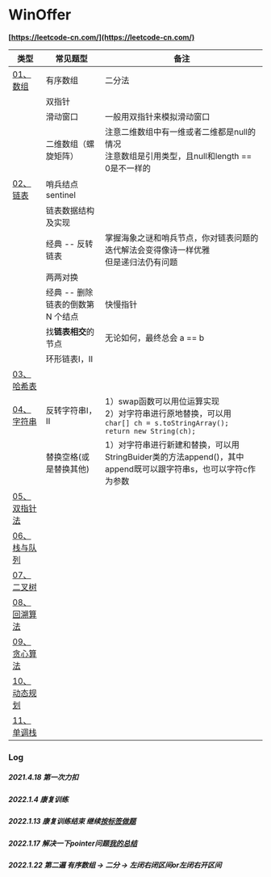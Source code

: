 # WinOffer

**[https://leetcode-cn.com/](https://leetcode-cn.com/)**

| 类型                                                         | 常见题型                          | 备注                                                         |
| ------------------------------------------------------------ | --------------------------------- | ------------------------------------------------------------ |
| [01、数组](https://github.com/sunmiao0301/LC-Winoffer/tree/main/LeetCodeForkedFromLCmaster/01、数组) | 有序数组                          | 二分法                                                       |
|                                                              | 双指针                            |                                                              |
|                                                              | 滑动窗口                          | 一般用双指针来模拟滑动窗口                                   |
|                                                              | 二维数组（螺旋矩阵）              | 注意二维数组中有一维或者二维都是null的情况<br>注意数组是引用类型，且null和length == 0是不一样的 |
| [02、链表](https://github.com/sunmiao0301/LC-Winoffer/tree/main/LeetCodeForkedFromLCmaster/02、链表) | 哨兵结点sentinel                  |                                                              |
|                                                              | 链表数据结构及实现                |                                                              |
|                                                              | 经典 -- 反转链表                  | 掌握海象之谜和哨兵节点，你对链表问题的迭代解法会变得像诗一样优雅<br>但是递归法仍有问题 |
|                                                              | 两两对换                          |                                                              |
|                                                              | 经典 -- 删除链表的倒数第 N 个结点 | 快慢指针                                                     |
|                                                              | 找**链表相交**的节点              | 无论如何，最终总会 a == b                                    |
|                                                              | 环形链表Ⅰ，Ⅱ                      |                                                              |
| [03、哈希表](https://github.com/sunmiao0301/LC-Winoffer/tree/main/LeetCodeForkedFromLCmaster/03、哈希表) |                                   |                                                              |
| [04、字符串](https://github.com/sunmiao0301/LC-Winoffer/tree/main/LeetCodeForkedFromLCmaster/04、字符串) | 反转字符串Ⅰ，Ⅱ                    | 1）swap函数可以用位运算实现<br>2）对字符串进行原地替换，可以用<br>`char[] ch = s.toStringArray();`<br>`return new String(ch);` |
|                                                              | 替换空格(或是替换其他)            | 1）对字符串进行新建和替换，可以用StringBuider类的方法append()，其中append既可以跟字符串s，也可以字符c作为参数 |
| [05、双指针法](https://github.com/sunmiao0301/LC-Winoffer/tree/main/LeetCodeForkedFromLCmaster/05、双指针法) |                                   |                                                              |
| [06、栈与队列](https://github.com/sunmiao0301/LC-Winoffer/tree/main/LeetCodeForkedFromLCmaster/06、栈与队列) |                                   |                                                              |
| [07、二叉树](https://github.com/sunmiao0301/LC-Winoffer/tree/main/LeetCodeForkedFromLCmaster/07、二叉树) |                                   |                                                              |
| [08、回溯算法](https://github.com/sunmiao0301/LC-Winoffer/tree/main/LeetCodeForkedFromLCmaster/08、回溯算法) |                                   |                                                              |
| [09、贪心算法](https://github.com/sunmiao0301/LC-Winoffer/tree/main/LeetCodeForkedFromLCmaster/09、贪心算法) |                                   |                                                              |
| [10、动态规划](https://github.com/sunmiao0301/LC-Winoffer/tree/main/LeetCodeForkedFromLCmaster/10、动态规划) |                                   |                                                              |
| [11、单调栈](https://github.com/sunmiao0301/LC-Winoffer/tree/main/LeetCodeForkedFromLCmaster/11、单调栈) |                                   |                                                              |

### Log

##### 2021.4.18 第一次力扣

##### 2022.1.4 康复训练

##### 2022.1.13 康复训练结束 继续[按标签做题](https://github.com/sunmiao0301/leetcode-master)

##### 2022.1.17 解决一下pointer问题[我的总结](https://github.com/sunmiao0301/LC-Winoffer/blob/main/LeetCodeForkedFromLCmaster/07%E3%80%81%E4%BA%8C%E5%8F%89%E6%A0%91/31%E3%80%81%E4%BA%8C%E5%8F%89%E6%A0%91%EF%BC%9A%E6%90%9C%E7%B4%A2%E6%A0%91%E4%B8%AD%E7%9A%84%E5%88%A0%E9%99%A4%E6%93%8D%E4%BD%9C%20-%20450.%20%E5%88%A0%E9%99%A4%E4%BA%8C%E5%8F%89%E6%90%9C%E7%B4%A2%E6%A0%91%E4%B8%AD%E7%9A%84%E8%8A%82%E7%82%B9.md)

##### 2022.1.22 第二遍 有序数组 -> 二分 -> 左闭右闭区间or左闭右开区间

